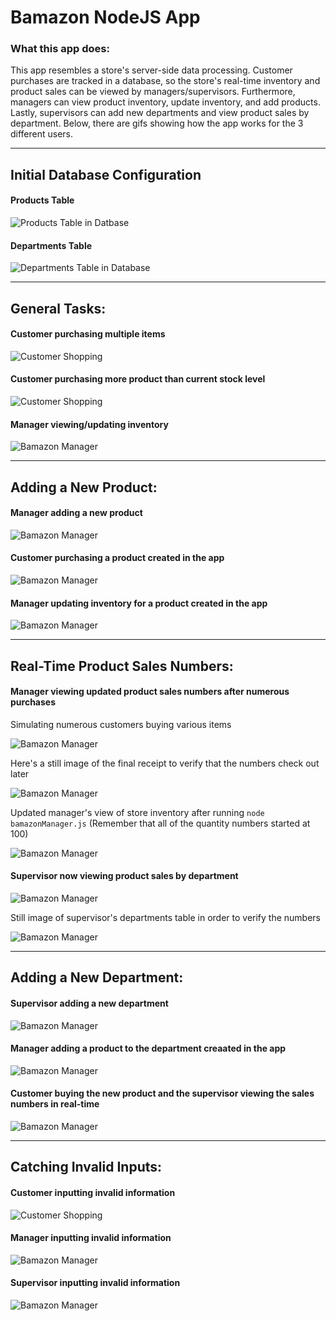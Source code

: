 # Bamazon NodeJS App

### What this app does:
This app resembles a store's server-side data processing. Customer purchases are tracked in a database, so the store's real-time inventory and product sales can be viewed by managers/supervisors. Furthermore, managers can view product inventory, update inventory, and add products. Lastly, supervisors can add new departments and view product sales by department. Below, there are gifs showing how the app works for the 3 different users.

------------
## Initial Database Configuration 

#### Products Table 

![Products Table in Datbase](./images/fresh-products-table.png)

#### Departments Table 

![Departments Table in Database](./images/fresh-departments-table.png)

---------

## General Tasks: 

#### Customer purchasing multiple items

![Customer Shopping](./images/customer-base.gif)

#### Customer purchasing more product than current stock level

![Customer Shopping](./images/customer-out.gif)

#### Manager viewing/updating inventory

![Bamazon Manager](./images/manager-low-add.gif)

--------- 

## Adding a New Product: 

#### Manager adding a new product

![Bamazon Manager](./images/manager-add-product.gif)

#### Customer purchasing a product created in the app

![Bamazon Manager](./images/customer-new-product.gif)

#### Manager updating inventory for a product created in the app

![Bamazon Manager](./images/manager-updating-new-product.gif)

--------- 

## Real-Time Product Sales Numbers: 

#### Manager viewing updated product sales numbers after numerous purchases

Simulating numerous customers buying various items

![Bamazon Manager](./images/customer-shopping-spree.gif)

Here's a still image of the final receipt to verify that the numbers check out later

![Bamazon Manager](./images/shopping-spree-receipt.png)

Updated manager's view of store inventory after running `node bamazonManager.js` (Remember that all of the quantity numbers started at 100)

![Bamazon Manager](./images/updated-product-sales.png)

#### Supervisor now viewing product sales by department

![Bamazon Manager](./images/supervisor-base.gif)

Still image of supervisor's departments table in order to verify the numbers

![Bamazon Manager](./images/dept-totals.png)

--------- 

## Adding a New Department: 

#### Supervisor adding a new department

![Bamazon Manager](./images/supervisor-new-dept.gif)

#### Manager adding a product to the department creaated in the app

![Bamazon Manager](./images/manager-add-product-new-dept.gif)

#### Customer buying the new product and the supervisor viewing the sales numbers in real-time

![Bamazon Manager](./images/customer-to-supe-flow.gif)

--------- 

## Catching Invalid Inputs:

#### Customer inputting invalid information

![Customer Shopping](./images/customer-invalid.gif)

#### Manager inputting invalid information

![Bamazon Manager](./images/manager-invalid.gif)

#### Supervisor inputting invalid information

![Bamazon Manager](./images/supervisor-invalid.gif)
